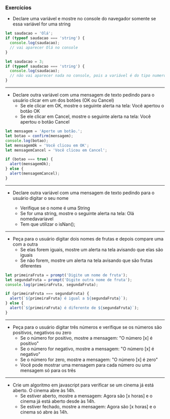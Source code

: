 ### Exercícios

* Declare uma variável e mostre no console do navegador somente se essa variável for uma string

```js
let saudacao = 'Olá';
if (typeof saudacao === 'string') {
  console.log(saudacao);
  // vai aparecer Olá no console
}
```

```js
let saudacao = 3;
if (typeof saudacao === 'string') {
  console.log(saudacao);
  // não vai aparecer nada no console, pois a variável é do tipo numero
}
```

***

* Declare outra variável com uma mensagem de texto pedindo para o usuário clicar em um dos botões (OK ou Cancel)
  - Se ele clicar em OK, mostre o seguinte alerta na tela: Você apertou o botão OK
  - Se ele clicar em Cancel, mostre o seguinte alerta na tela: Você apertou o botão Cancel

```js
let mensagem = 'Aperte um botão.';
let botao = confirm(mensagem);
console.log(botao);
let mensagemOk = 'Você clicou em OK';
let mensagemCancel = 'Você clicou em Cancel';

if (botao === true) {
  alert(mensagemOk);
} else {
  alert(mensagemCancel);
}
```

***

* Declare outra variável com uma mensagem de texto pedindo para o usuário digitar o seu nome
  - Verifique se o nome é uma String
  - Se for uma string, mostre o seguinte alerta na tela: Olá nomedavariavel

  * Tem que utilizar o isNan();

***

* Peça para o usuário digitar dois nomes de frutas e depois compare uma com a outra
  - Se elas forem iguais, mostre um alerta na tela avisando que elas são iguais
  - Se não forem, mostre um alerta na tela avisando que são frutas diferentes

```js
let primeiraFruta = prompt('Digite um nome de fruta');
let segundaFruta = prompt('Digite outra nome de fruta');
console.log(primeiraFruta, segundaFruta);

if (primeiraFruta === segundaFruta) {
  alert(`${primeiraFruta} é igual a ${segundaFruta}`);
} else {
  alert(`${primeiraFruta} é diferente de ${segundaFruta}`);
}
```

***

* Peça para o usuário digitar três números e verifique se os números são positivos, negativos ou zero
  - Se o número for positivo, mostre a mensagem: "O número [x] é positivo"
  - Se o número for negativo, mostre a mensagem: "O número [x] é negativo"
  - Se o número for zero, mostre a mensagem: "O número [x] é zero"
  - Você pode mostrar uma mensagem para cada número ou uma mensagem só para os três

***

* Crie um algoritmo em javascript para verificar se um cinema já está aberto. O cinema abre às 14h.
  - Se estiver aberto, mostre a mensagem: Agora são [x horas] e o cinema já está aberto desde às 14h.
  - Se estiver fechado, mostre a mensagem: Agora são [x horas] e o cinema só abre às 14h.
